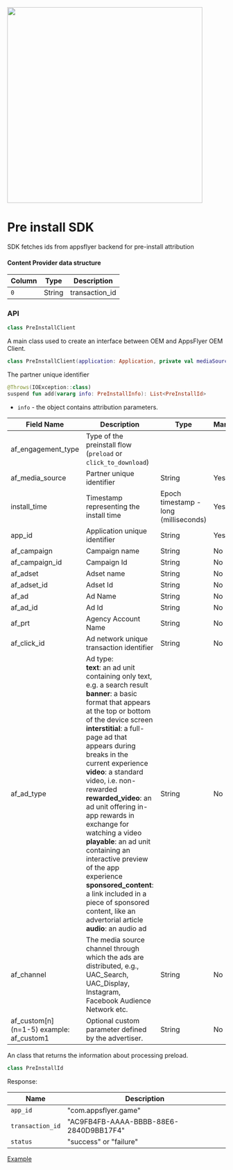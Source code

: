 <img src="https://massets.appsflyer.com/wp-content/uploads/2019/05/21152710/logo.png"  width="450">

# Pre install SDK

SDK fetches ids from appsflyer backend for pre-install attribution

#### Content Provider data structure
Column|   Type | Description
---   |   ---  | ----
`0`   | String |  transaction_id
### API
```kotlin
class PreInstallClient
```
A main class used to create an interface between OEM and AppsFlyer OEM Client.
```kotlin
class PreInstallClient(application: Application, private val mediaSource: String)
```
The partner unique identifier

```kotlin
@Throws(IOException::class)
suspend fun add(vararg info: PreInstallInfo): List<PreInstallId>
```
- `info` - the object contains attribution parameters. 



| Field Name| Description| Type| Mandatory |
| ---| --- | ------------------------------------- | --------- |
| af\_engagement\_type                           | Type of the preinstall flow (`preload` or `click_to_download`)
| af_media_source                                | Partner unique identifier                                                                                                                                                                                                                                                                                                                                                                                                                                                                                                                                                                                                    | String                                | Yes       |
| install\_time                                  | Timestamp representing the install time                                                                                                                                                                                                                                                                                                                                                                                                                                                                                                                                                                                      | Epoch timestamp - long (milliseconds) | Yes       |
| app\_id                                        | Application unique identifier                                                                                                                                                                                                                                                                                                                                                                                                                                                                                                                                                                                                | String                                | Yes       |
| af_campaign                                    | Campaign name                                                                                                                                                                                                                                                                                                                                                                                                                                                                                                                                                                                                                | String                                | No        |
| af_campaign_id                                 | Campaign Id                                                                                                                                                                                                                                                                                                                                                                                                                                                                                                                                                                                                                  | String                                | No        |
| af\_adset                                      | Adset name                                                                                                                                                                                                                                                                                                                                                                                                                                                                                                                                                                                                                   | String                                | No        |
| af\_adset\_id                                  | Adset Id                                                                                                                                                                                                                                                                                                                                                                                                                                                                                                                                                                                                                     | String                                | No        |
| af\_ad                                         | Ad Name                                                                                                                                                                                                                                                                                                                                                                                                                                                                                                                                                                                                                      | String                                | No        |
| af\_ad\_id                                     | Ad Id                                                                                                                                                                                                                                                                                                                                                                                                                                                                                                                                                                                                                        | String                                | No        |
| af\_prt                                        | Agency Account Name                                                                                                                                                                                                                                                                                                                                                                                                                                                                                                                                                                                                          | String                                | No        |
| af_click_id                                    | Ad network unique transaction identifier                                                                                                                                                                                                                                                                                                                                                                                                                                                                                                                                                                                     | String                                | No        |
| af\_ad\_type                                   | Ad type: <br> **text**: an ad unit containing only text, e.g. a search result<br> **banner**: a basic format that appears at the top or bottom of the device screen<br> **interstitial**: a full-page ad that appears during breaks in the current experience<be> **video**: a standard video, i.e. non-rewarded<br> **rewarded\_video**: an ad unit offering in-app rewards in exchange for watching a video<br>**playable**: an ad unit containing an interactive preview of the app experience<br>**sponsored\_content**: a link included in a piece of sponsored content, like an advertorial article<br>**audio**: an audio ad | String                                | No        |
| af\_channel      | The media source channel through which the ads are distributed, e.g., UAC\_Search, UAC\_Display, Instagram, Facebook Audience Network etc.                                                                                                                                                                                                                                                                                                                                                                                                                                                                                   | String                                | No        |
| af\_custom\[n\]<br>(n=1-5) example: af\_custom1 | Optional custom parameter defined by the advertiser.                                                                                                                                                                                                                                                                                                                                                                                                                                                                                                                                                                         | String                                | No        |

An class that returns the information about processing preload.

```kotlin
class PreInstallId
```
Response:

Name                | Description
---                 | ----
`app_id`            | "com.appsflyer.game"
`transaction_id`    | "AC9FB4FB-AAAA-BBBB-88E6-2840D9BB17F4"
`status`            | "success" or "failure"

[Example](/oemsdk/src/androidTest/java/PreInstallTest.kt)